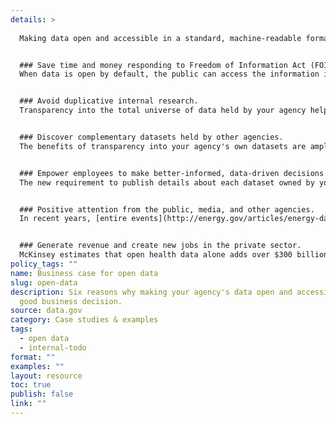 ```yaml
---
details: >
  
  Making data open and accessible in a standard, machine-readable format by default can have significant productivity and cost savings for agencies. When conducting a cost-benefit analysis to determine whether and to what extent to modify existing datasets and systems in accordance with the recommendations of this memo, consider the following potential benefits.


  ### Save time and money responding to Freedom of Information Act (FOIA) requests.
  When data is open by default, the public can access the information it seeks directly, freeing your agency from the time and cost expenditures related to responding to FOIAs.


  ### Avoid duplicative internal research.
  Transparency into the total universe of data held by your agency helps prevent the possibility of wasting funds re-collecting data simply because a particular program or department is unaware of that data's existence. Further, it may be possible to reduce the scope and cost of new collections based on the ability to re-use and/or pair with existing data. Maintaining a central data catalog for your agency makes it easier to understand what information is currently available, and reviewing this catalog prior to the start of any new data collection is a recommended best practice.


  ### Discover complementary datasets held by other agencies.
  The benefits of transparency into your agency's own datasets are amplified when every agency maintains its own standardized data catalog. Programs may realize that some or all of the data they need are already held by one or more other agencies, or that more powerful conclusions can be drawn from combining existing agency-held datasets with additional data across other agencies.


  ### Empower employees to make better-informed, data-driven decisions.
  The new requirement to publish details about each dataset owned by your agency in a specific format will power a central search engine at [Data.gov](http://www.data.gov) that every single Federal employee (and member of the public) can use to easily locate data held, owned, and/or created by the Federal Government. Making it easier to find existing data is key to being able to then incorporate that data into your agency's everyday decision-making processes.


  ### Positive attention from the public, media, and other agencies.
  In recent years, [entire events](http://energy.gov/articles/energy-datapalooza-unleashing-power-open-data-advance-our-energy-future) [celebrating](http://www.ed.gov/blog/2013/01/education-datapalooza-unleashing-the-power-of-open-data-to-help-students-parents-and-teachers/) the release and use of open government data -- many hosted by the White House -- have taken place, with corresponding media coverage and international attention. The more data your agency makes available in easy-to-consume formats, the more opportunities for positive coverage of the availability and impact of those data and your agency's efforts.


  ### Generate revenue and create new jobs in the private sector.
  McKinsey estimates that open health data alone adds over $300 billion to the economy each year. Entrepreneurs and non-profits integrate existing open government datasets in ways ranging from web apps that connect you with the nearest hospital in case of an emergency, with [information](http://www.healthdata.gov/question/what-types-applications-have-been-developed-using-healthdatagov-data) from Health and Human Services, to matching prospective college students with the most appropriate schools, based on [IPEDS](http://nces.ed.gov/ipeds/) data maintained by the Department of Education. Making more of your agency data publicly available in standards-compliant, machine-readable formats makes it easier for private sector companies and entrepreneurs to create new innovations fueled by your agency's data.
policy_tags: ""
name: Business case for open data
slug: open-data
description: Six reasons why making your agency's data open and accessible is a
  good business decision.
source: data.gov
category: Case studies & examples
tags:
  - open data
  - internal-todo
format: ""
examples: ""
layout: resource
toc: true
publish: false
link: ""
---
```

